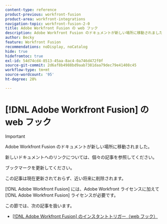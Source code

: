 ```yaml
---
content-type: reference
product-previous: workfront-fusion
product-area: workfront-integrations
navigation-topic: workfront-fusion-2-0
title: Adobe Workfront Fusion の web フック
description: Adobe Workfront Fusion のドキュメントが新しい場所に移動されました。 この記事は廃止されましたが、この機能を説明する新しい記事へのリンクが含まれています。
author: Becky
feature: Workfront Fusion
recommendations: noDisplay, noCatalog
hide: true
hidefromtoc: true
exl-id: 54d74cd4-8513-45aa-8ac4-0a746d472f0f
source-git-commit: 2d6af8b4988bd9aab7381daa79dec79e41408c45
workflow-type: tm+mt
source-wordcount: '95'
ht-degree: 28%

---
```


# [!DNL Adobe Workfront Fusion] の web フック

>[!IMPORTANT]
>
>Adobe Workfront Fusion のドキュメントが新しい場所に移動されました。
>
>新しいドキュメントへのリンクについては、個々の記事を参照してください。
>
>ブックマークを更新してください。
>
>この記事は現在更新されておらず、近い将来に削除されます。

[!DNL Adobe Workfront Fusion] には、Adobe Workfront ライセンスに加えて [!DNL Adobe Workfront Fusion] ライセンスが必要です。

この節では、次の記事を扱います。

* [ [!DNL Adobe Workfront Fusion] のインスタントトリガー（web フック）](../../workfront-fusion/webhooks/instant-triggers-webhooks.md)
